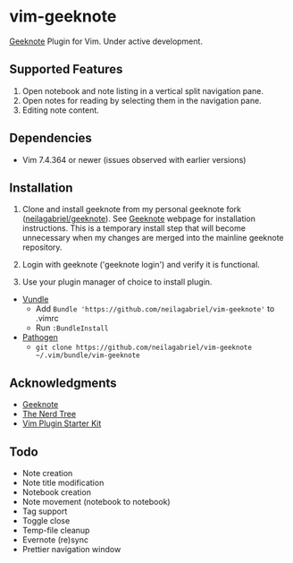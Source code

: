 # vim-geeknote

[Geeknote](http://www.geeknote.me) Plugin for Vim. Under active development.

## Supported Features

1. Open notebook and note listing in a vertical split navigation pane.
2. Open notes for reading by selecting them in the navigation pane.
3. Editing note content.

## Dependencies

- Vim 7.4.364 or newer (issues observed with earlier versions)

## Installation

1. Clone and install geeknote from my personal geeknote fork ([neilagabriel/geeknote](https://github.com/neilagabriel/geeknote)). See [Geeknote](http://www.geeknote.me) webpage for installation
   instructions. This is a temporary install step that will become unnecessary when my changes are merged into the mainline geeknote repository.

2. Login with geeknote ('geeknote login') and verify it is functional.

3. Use your plugin manager of choice to install plugin.

- [Vundle](https://github.com/gmarik/vundle)
  - Add `Bundle 'https://github.com/neilagabriel/vim-geeknote'` to .vimrc
  - Run `:BundleInstall`
- [Pathogen](https://github.com/tpope/vim-pathogen)
  - `git clone https://github.com/neilagabriel/vim-geeknote ~/.vim/bundle/vim-geeknote`

## Acknowledgments

- [Geeknote](http://www.geeknote.me)
- [The Nerd Tree](https://github.com/scrooloose/nerdtree)
- [Vim Plugin Starter Kit](https://github.com/JarrodCTaylor/vim-plugin-starter-kit)

## Todo

- Note creation
- Note title modification
- Notebook creation
- Note movement (notebook to notebook)
- Tag support
- Toggle close
- Temp-file cleanup
- Evernote (re)sync
- Prettier navigation window
